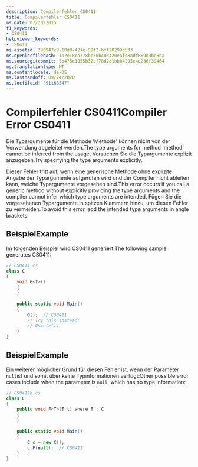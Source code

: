 ```yaml
---
description: Compilerfehler CS0411
title: Compilerfehler CS0411
ms.date: 07/20/2015
f1_keywords:
- CS0411
helpviewer_keywords:
- CS0411
ms.assetid: 290947c9-10d0-427e-99f2-bff20299d533
ms.openlocfilehash: 1b2e18ca778bc50bc03420eafe8adf869b3be8ba
ms.sourcegitcommit: 5b475c1855b32cf78d2d1bbb4295e4c236f39464
ms.translationtype: MT
ms.contentlocale: de-DE
ms.lasthandoff: 09/24/2020
ms.locfileid: "91168347"
---
```

# <a name="compiler-error-cs0411"></a><span data-ttu-id="b3213-103">Compilerfehler CS0411</span><span class="sxs-lookup"><span data-stu-id="b3213-103">Compiler Error CS0411</span></span>

<span data-ttu-id="b3213-104">Die Typargumente für die Methode 'Methode' können nicht von der Verwendung abgeleitet werden.</span><span class="sxs-lookup"><span data-stu-id="b3213-104">The type arguments for method 'method' cannot be inferred from the usage.</span></span> <span data-ttu-id="b3213-105">Versuchen Sie die Typargumente explizit anzugeben.</span><span class="sxs-lookup"><span data-stu-id="b3213-105">Try specifying the type arguments explicitly.</span></span>  
  
 <span data-ttu-id="b3213-106">Dieser Fehler tritt auf, wenn eine generische Methode ohne explizite Angabe der Typargumente aufgerufen wird und der Compiler nicht ableiten kann, welche Typargumente vorgesehen sind.</span><span class="sxs-lookup"><span data-stu-id="b3213-106">This error occurs if you call a generic method without explicitly providing the type arguments and the compiler cannot infer which type arguments are intended.</span></span> <span data-ttu-id="b3213-107">Fügen Sie die vorgesehenen Typargumente in spitzen Klammern hinzu, um diesen Fehler zu vermeiden.</span><span class="sxs-lookup"><span data-stu-id="b3213-107">To avoid this error, add the intended type arguments in angle brackets.</span></span>  
  
## <a name="example"></a><span data-ttu-id="b3213-108">Beispiel</span><span class="sxs-lookup"><span data-stu-id="b3213-108">Example</span></span>  

 <span data-ttu-id="b3213-109">Im folgenden Beispiel wird CS0411 generiert:</span><span class="sxs-lookup"><span data-stu-id="b3213-109">The following sample generates CS0411:</span></span>  
  
```csharp  
// CS0411.cs  
class C  
{  
    void G<T>()  
    {  
    }  
  
    public static void Main()  
    {  
        G();  // CS0411  
        // Try this instead:  
        // G<int>();  
    }  
}  
```  
  
## <a name="example"></a><span data-ttu-id="b3213-110">Beispiel</span><span class="sxs-lookup"><span data-stu-id="b3213-110">Example</span></span>  

 <span data-ttu-id="b3213-111">Ein weiterer möglicher Grund für diesen Fehler ist, wenn der Parameter `null`ist und somit über keine Typinformationen verfügt:</span><span class="sxs-lookup"><span data-stu-id="b3213-111">Other possible error cases include when the parameter is `null`, which has no type information:</span></span>  
  
```csharp  
// CS0411b.cs  
class C  
{  
    public void F<T>(T t) where T : C
    {  
    }  
  
    public static void Main()  
    {  
        C c = new C();  
        c.F(null);  // CS0411  
    }  
}  
```

